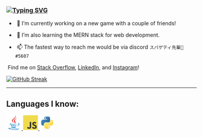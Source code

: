 ### [![Typing SVG](https://readme-typing-svg.herokuapp.com/?lines=Hi+there,+I'm+Serge👋)](https://git.io/typing-svg) 

- &nbsp;🔭 I’m currently working on a new game with a couple of friends! &nbsp;

- &nbsp;🌱 I’m also learning the MERN stack for web development.&nbsp;

- &nbsp;📫 The fastest way to reach me would be via discord `スパゲティ先輩👾#5607` 

&nbsp;Find me on [Stack Overflow](https://stackoverflow.com/users/9427869/serge-alkhalil), [LinkedIn](https://www.linkedin.com/in/serge-0860aa150//), and [Instagram](https://www.instagram.com/serge_alkhalil/)!

<!-- in the future update to include personal website
side note i like this picture but i don't think it fits for now XD
<img alt="Night Coding" src="https://raw.githubusercontent.com/AVS1508/AVS1508/master/assets/Night-Coding.gif"/> -->

[![GitHub Streak](https://github-readme-streak-stats.herokuapp.com/?user=serge-21&theme=dark)](https://git.io/streak-stats)

---

### <h2 align="left">Languages I know:</h2>
<p align="left"> 
<a href="https://www.java.com" target="_blank" rel="noreferrer"> <img src="https://raw.githubusercontent.com/devicons/devicon/master/icons/java/java-original.svg" alt="java" width="40" height="40"/> </a> 
<a href="https://developer.mozilla.org/en-US/docs/Web/JavaScript" target="_blank" rel="noreferrer"> <img src="https://raw.githubusercontent.com/devicons/devicon/master/icons/javascript/javascript-original.svg" alt="javascript" width="40" height="40"/> </a>
<a href="https://www.python.org" target="_blank" rel="noreferrer"> <img src="https://raw.githubusercontent.com/devicons/devicon/master/icons/python/python-original.svg" alt="python" width="40" height="40"/> </a>
</p>


<!--
**serge-21/serge-21** is a ✨ _special_ ✨ repository because its `README.md` (this file) appears on your GitHub profile.

Here are some ideas to get you started:

- 🔭 I’m currently working on ...
- 🌱 I’m currently learning ...
- 👯 I’m looking to collaborate on ...
- 🤔 I’m looking for help with ...
- 💬 Ask me about ...
- 📫 How to reach me: ...
- 😄 Pronouns: ...
- ⚡ Fun fact: ...
-->